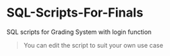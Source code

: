 # SQL-Scripts-For-Finals
SQL scripts for Grading System with login function

> You can edit the script to suit your own use case
